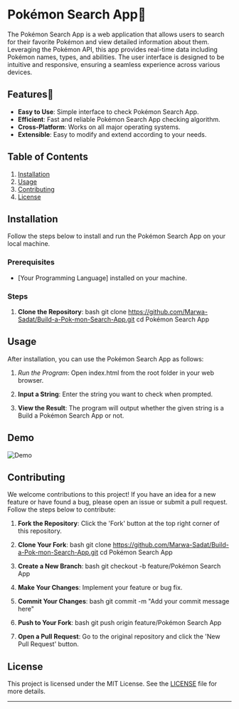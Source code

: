 # Pokémon Search App🚀

The Pokémon Search App is a web application that allows users to search for their favorite Pokémon and view detailed information about them. Leveraging the Pokémon API, this app provides real-time data including Pokémon names, types, and abilities. The user interface is designed to be intuitive and responsive, ensuring a seamless experience across various devices.

## Features🚀

- **Easy to Use**: Simple interface to check Pokémon Search App.
- **Efficient**: Fast and reliable Pokémon Search App checking algorithm.
- **Cross-Platform**: Works on all major operating systems.
- **Extensible**: Easy to modify and extend according to your needs.

## Table of Contents

1. [Installation](#installation)
2. [Usage](#usage)
3. [Contributing](#contributing)
4. [License](#license)

## Installation

Follow the steps below to install and run the Pokémon Search App on your local machine.

### Prerequisites

- [Your Programming Language] installed on your machine.

### Steps

1. **Clone the Repository**:
  bash
  git clone https://github.com/Marwa-Sadat/Build-a-Pok-mon-Search-App.git
  cd Pokémon Search App
  
## Usage

After installation, you can use the Pokémon Search App as follows:

1. *Run the Program*:
  Open index.html from the root folder in your web browser.

2. **Input a String**:
  Enter the string you want to check when prompted.

3. **View the Result**:
The program will output whether the given string is a Build a Pokémon Search App or not.

## Demo

![Demo](https://github.com/user-attachments/assets/87f52732-3663-41be-92fd-4450cc1badd1)
## Contributing

We welcome contributions to this project! If you have an idea for a new feature or have found a bug, please open an issue or submit a pull request. Follow the steps below to contribute:

1. **Fork the Repository**:
  Click the 'Fork' button at the top right corner of this repository.

2. **Clone Your Fork**:
  bash
  git clone https://github.com/Marwa-Sadat/Build-a-Pok-mon-Search-App.git
  cd Pokémon Search App
  

3. **Create a New Branch**:
  bash
  git checkout -b feature/Pokémon Search App
  

4. **Make Your Changes**:
  Implement your feature or bug fix.

5. **Commit Your Changes**:
  bash
  git commit -m "Add your commit message here"
  

6. **Push to Your Fork**:
  bash
  git push origin feature/Pokémon Search App
  

7. **Open a Pull Request**:
  Go to the original repository and click the 'New Pull Request' button.

## License

This project is licensed under the MIT License. See the [LICENSE](LICENSE) file for more details.

---